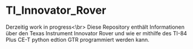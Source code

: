 # TI_Innovator_Rover
Derzeitig work in progress<\br>
Diese Repository enthält Informationen über den Texas Instrument Innovator Rover und wie er mithilfe des TI-84 Plus CE-T python edtion GTR programmiert werden kann.
